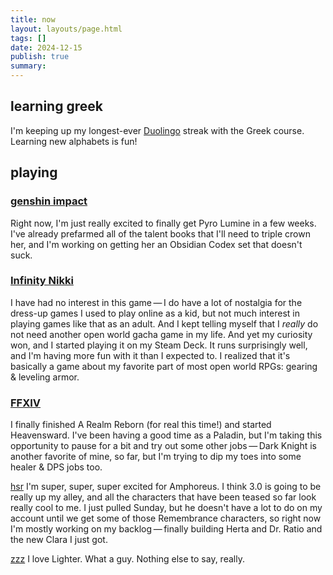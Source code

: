 ```yaml
---
title: now
layout: layouts/page.html
tags: []
date: 2024-12-15
publish: true
summary: 
---
```

## learning greek
I'm keeping up my longest-ever [Duolingo](https://www.duolingo.com/profile/jilliangmeehan) streak with the Greek course. Learning new alphabets is fun!

## playing
### [genshin impact](../games/genshin/index.md)
Right now, I'm just really excited to finally get Pyro Lumine in a few weeks. I've already prefarmed all of the talent books that I'll need to triple crown her, and I'm working on getting her an Obsidian Codex set that doesn't suck. 

### [Infinity Nikki](../games/playing/Infinity%20Nikki.md)
I have had no interest in this game — I do have a lot of nostalgia for the dress-up games I used to play online as a kid, but not much interest in playing games like that as an adult. And I kept telling myself that I *really* do not need another open world gacha game in my life. And yet my curiosity won, and I started playing it on my Steam Deck. It runs surprisingly well, and I'm having more fun with it than I expected to. I realized that it's basically a game about my favorite part of most open world RPGs: gearing & leveling armor.

### [FFXIV](../games/playing/FFXIV.md)
I finally finished A Realm Reborn (for real this time!) and started Heavensward. I've been having a good time as a Paladin, but I'm taking this opportunity to pause for a bit and try out some other jobs — Dark Knight is another favorite of mine, so far, but I'm trying to dip my toes into some healer & DPS jobs too. 

[hsr](../games/playing/hsr.md)
I'm super, super, super excited for Amphoreus. I think 3.0 is going to be really up my alley, and all the characters that have been teased so far look really cool to me. I just pulled Sunday, but he doesn't have a lot to do on my account until we get some of those Remembrance characters, so right now I'm mostly working on my backlog — finally building Herta and Dr. Ratio and the new Clara I just got.

[zzz](../games/playing/zzz.md)
I love Lighter. What a guy. Nothing else to say, really.